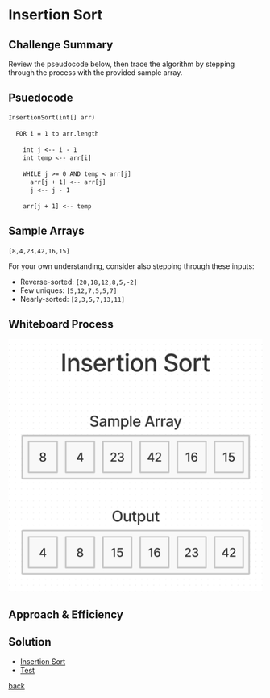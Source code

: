 # Insertion Sort

## Challenge Summary

Review the pseudocode below, then trace the algorithm by stepping through the process with the provided sample array.

## Psuedocode

```plaintext
InsertionSort(int[] arr)

  FOR i = 1 to arr.length

    int j <-- i - 1
    int temp <-- arr[i]

    WHILE j >= 0 AND temp < arr[j]
      arr[j + 1] <-- arr[j]
      j <-- j - 1

    arr[j + 1] <-- temp
```

## Sample Arrays

`[8,4,23,42,16,15]`

For your own understanding, consider also stepping through these inputs:

- Reverse-sorted: `[20,18,12,8,5,-2]`
- Few uniques: `[5,12,7,5,5,7]`
- Nearly-sorted: `[2,3,5,7,13,11]`

## Whiteboard Process

![Insertion Sort](./insertion-sort.png)

## Approach & Efficiency

## Solution

- [Insertion Sort](./insertion-sort.js)
- [Test](./insertion-sort.test.js)

[back](../README.md)
